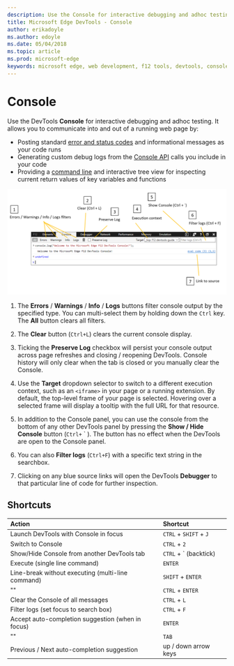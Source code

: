 ```yaml
---
description: Use the Console for interactive debugging and adhoc testing
title: Microsoft Edge DevTools - Console
author: erikadoyle
ms.author: edoyle
ms.date: 05/04/2018
ms.topic: article
ms.prod: microsoft-edge
keywords: microsoft edge, web development, f12 tools, devtools, console
---
```


# Console

Use the DevTools **Console** for interactive debugging and adhoc testing. It allows you to communicate into and out of a running web page by:

 - Posting standard [error and status codes](./console/error-and-status-codes.md) and informational messages as your code runs
 - Generating custom debug logs from the [Console API](./console/console-api.md) calls you include in your code
 - Providing a [command line](./console/command-line.md) and interactive tree view for inspecting current return values of key variables and functions

![The Microsoft Edge DevTools console](./media/console.png)

1. The **Errors** / **Warnings** / **Info** / **Logs** buttons filter console output by the specified type. You can multi-select them by holding down the `Ctrl` key. The **All** button clears all filters.

2. The **Clear** button (`Ctrl+L`) clears the current console display.

3. Ticking the **Preserve Log** checkbox will persist your console output across page refreshes and closing / reopening DevTools. Console history will only clear when the tab is closed or you manually clear the Console.

4. Use the **Target** dropdown selector to switch to a different execution context, such as an `<iframe>` in your page or a running extension. By default, the top-level frame of your page is selected. Hovering over a selected frame will display a tooltip with the full URL for that resource.

5. In addition to the Console panel, you can use the console from the bottom of any other DevTools panel by pressing the **Show / Hide Console** button (`Ctrl+` ` ). The button has no effect when the DevTools are open to the Console panel.

6. You can also **Filter logs** (`Ctrl+F`) with a specific text string in the searchbox.

7. Clicking on any blue source links will open the DevTools **Debugger** to that particular line of code for further inspection.

## Shortcuts

Action                                            | Shortcut               
:-------------------------------------------------| :----------------------
Launch DevTools with Console in focus             | `CTRL` + `SHIFT` + `J` 
Switch to Console                                 | `CTRL` + `2`           
Show/Hide Console from another DevTools tab       | `CTRL` + ` (backtick)  
Execute (single line command)                     | `ENTER`                
Line-break without executing (multi-line command) | `SHIFT` + `ENTER`      
""                                                | `CTRL` + `ENTER`       
Clear the Console of all messages                 | `CTRL` + `L`           
Filter logs (set focus to search box)             | `CTRL` + `F`           
Accept auto-completion suggestion (when in focus) | `ENTER`                
""                                                | `TAB`                  
Previous / Next auto-completion suggestion        | up / down arrow keys   

